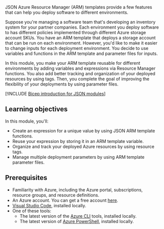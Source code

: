 JSON Azure Resource Manager (ARM) templates provide a few features that can help you deploy software to different environments.

Suppose you're managing a software team that's developing an inventory system for your partner companies. Each environment you deploy software to has different policies implemented through different Azure storage account SKUs. You have an ARM template that deploys a storage account that can be run on each environment. However, you'd like to make it easier to change inputs for each deployment environment. You decide to use variables and functions in the ARM template and parameter files for inputs.

In this module, you make your ARM template reusable for different environments by adding variables and expressions via Resource Manager functions. You also add better tracking and organization of your deployed resources by using tags. Then, you complete the goal of improving the flexibility of your deployments by using parameter files.

[!INCLUDE [Bicep introduction for JSON modules](../../includes/azure-template-json-bicep-intro.md)]

## Learning objectives

In this module, you'll:

- Create an expression for a unique value by using JSON ARM template functions.
- Reuse your expression by storing it in an ARM template variable.
- Organize and track your deployed Azure resources by using resource tags.
- Manage multiple deployment parameters by using ARM template parameter files.

## Prerequisites

- Familiarity with Azure, including the Azure portal, subscriptions, resource groups, and resource definitions.
- An Azure account. You can get a free account [here](https://azure.microsoft.com/free?azure-portal=true).
- [Visual Studio Code](https://code.visualstudio.com?azure-portal=true), installed locally.
- One of these tools:
  - The latest version of the [Azure CLI](/cli/azure/install-azure-cli?azure-portal=true&view=azure-cli-latest&preserve-view=true) tools, installed locally.
  - The latest version of [Azure PowerShell](/powershell/azure/install-az-ps?azure-portal=true&view=azps-4.3.0&preserve-view=true), installed locally.